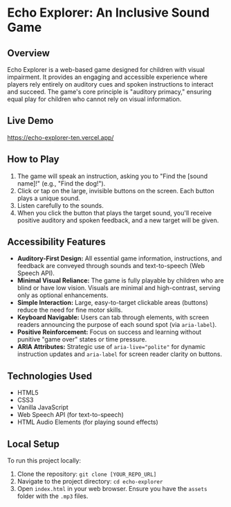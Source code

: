 # Echo Explorer: An Inclusive Sound Game

## Overview
Echo Explorer is a web-based game designed for children with visual impairment. It provides an engaging and accessible experience where players rely entirely on auditory cues and spoken instructions to interact and succeed. The game's core principle is "auditory primacy," ensuring equal play for children who cannot rely on visual information.

## Live Demo
https://echo-explorer-ten.vercel.app/

## How to Play
1.  The game will speak an instruction, asking you to "Find the [sound name]!" (e.g., "Find the dog!").
2.  Click or tap on the large, invisible buttons on the screen. Each button plays a unique sound.
3.  Listen carefully to the sounds.
4.  When you click the button that plays the target sound, you'll receive positive auditory and spoken feedback, and a new target will be given.

## Accessibility Features
* **Auditory-First Design:** All essential game information, instructions, and feedback are conveyed through sounds and text-to-speech (Web Speech API).
* **Minimal Visual Reliance:** The game is fully playable by children who are blind or have low vision. Visuals are minimal and high-contrast, serving only as optional enhancements.
* **Simple Interaction:** Large, easy-to-target clickable areas (buttons) reduce the need for fine motor skills.
* **Keyboard Navigable:** Users can tab through elements, with screen readers announcing the purpose of each sound spot (via `aria-label`).
* **Positive Reinforcement:** Focus on success and learning without punitive "game over" states or time pressure.
* **ARIA Attributes:** Strategic use of `aria-live="polite"` for dynamic instruction updates and `aria-label` for screen reader clarity on buttons.

## Technologies Used
* HTML5
* CSS3
* Vanilla JavaScript
* Web Speech API (for text-to-speech)
* HTML Audio Elements (for playing sound effects)

## Local Setup
To run this project locally:
1.  Clone the repository: `git clone [YOUR_REPO_URL]`
2.  Navigate to the project directory: `cd echo-explorer`
3.  Open `index.html` in your web browser. Ensure you have the `assets` folder with the `.mp3` files.



